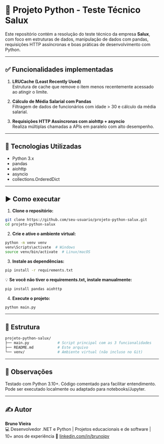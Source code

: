 # 🚀 Projeto Python - Teste Técnico Salux

Este repositório contém a resolução do teste técnico da empresa **Salux**, com foco em estruturas de dados, manipulação de dados com pandas, requisições HTTP assíncronas e boas práticas de desenvolvimento com Python.

---

## ✅ Funcionalidades implementadas

1. **LRUCache (Least Recently Used)**  
   Estrutura de cache que remove o item menos recentemente acessado ao atingir o limite.

2. **Cálculo de Média Salarial com Pandas**  
   Filtragem de dados de funcionários com idade > 30 e cálculo da média salarial.

3. **Requisições HTTP Assíncronas com aiohttp + asyncio**  
   Realiza múltiplas chamadas a APIs em paralelo com alto desempenho.

---

## 🧰 Tecnologias Utilizadas

- Python 3.x
- pandas
- aiohttp
- asyncio
- collections.OrderedDict

---

## ▶️ Como executar

1. **Clone o repositório:**
```bash
git clone https://github.com/seu-usuario/projeto-python-salux.git
cd projeto-python-salux
```

2. **Crie e ative o ambiente virtual:**
```bash
python -m venv venv
venv\Scripts\activate  # Windows
source venv/bin/activate  # Linux/macOS
```

3. **Instale as dependências:**
```bash
pip install -r requirements.txt
```

💡 **Se você não tiver o requirements.txt, instale manualmente:**
```bash
pip install pandas aiohttp
```

4. **Execute o projeto:**
```bash
python main.py
``` 

---

## 📁 Estrutura
```bash
projeto-python-salux/
├── main.py             # Script principal com as 3 funcionalidades
├── README.md           # Este arquivo
└── venv/               # Ambiente virtual (não incluso no Git)
```

---

## 📌 Observações

Testado com Python 3.10+.
Código comentado para facilitar entendimento.
Pode ser executado localmente ou adaptado para notebooks/Jupyter.

---

## ✍️ Autor

**Bruno Vieira**  
💻 Desenvolvedor .NET e Python | Projetos educacionais e de software | 10+ anos de experiência
🔗 [linkedin.com/in/brunojpv](https://www.linkedin.com/in/brunojpv)
